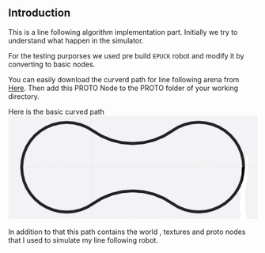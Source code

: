 ## Introduction

This is a line following algorithm implementation part. Initially we try to understand what happen in the simulator.

For the testing purporses we used pre build `EPUCK` robot and modify it by converting to basic nodes.

You can easily download the curverd path for line following arena from [Here](https://github.com/AvishkaSandeepa/webots-Autonomous-Mobile-Robot/tree/master/line-following/Arena/line-following-track). Then add this PROTO Node to the PROTO folder of your working directory.

Here is the basic curved path
![alt text](https://github.com/AvishkaSandeepa/webots-Autonomous-Mobile-Robot/blob/master/line-following/Arena/line-following-track/curvedTrack.png "curved Path")


In addition to that this path contains the world , textures and proto nodes that I used to simulate my line following robot.
